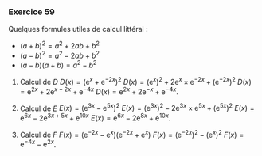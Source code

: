 ### Exercice 59

Quelques formules utiles de calcul littéral :
* $(a+b)^2 = a^2 +2ab + b^2$
* $(a-b)^2 = a^2 -2ab + b^2$
* $(a-b)(a+b) = a^2 - b^2$


1. Calcul de $D$
$D(x) = \left( \mathrm e^{x} + \mathrm e^{-2x}  \right)^2$
$D(x) = \left(\mathrm e^{x}\right)^2 +2\mathrm e^{x}\times\mathrm e^{-2x}  + \left(\mathrm e^{-2x}\right)^2$
$D(x) = \mathrm e^{2x} +2\mathrm e^{x-2x}  + \mathrm e^{-4x}$
$D(x) = \mathrm e^{2x} +2\mathrm e^{-x}  + \mathrm e^{-4x}$.

2. Calcul de $E$
$E(x) = \left( \mathrm e^{3x} - \mathrm e^{5x}  \right)^2$
$E(x) = \left(\mathrm e^{3x}\right)^2 -2\mathrm e^{3x}\times\mathrm e^{5x}  + \left(\mathrm e^{5x}\right)^2$
$E(x) = \mathrm e^{6x} -2\mathrm e^{3x+5x}  + \mathrm e^{10x}$
$E(x) = \mathrm e^{6x} -2\mathrm e^{8x}  + \mathrm e^{10x}$.

3. Calcul de $F$
$F(x) = \left( \mathrm e^{-2x} - \mathrm e^{x}  \right) \left( \mathrm e^{-2x} + \mathrm e^{x}  \right)$
$F(x) = \left(\mathrm e^{-2x}\right)^2 - \left(\mathrm e^{x}\right)^2$
$F(x) = \mathrm e^{-4x} - \mathrm e^{2x}$.

